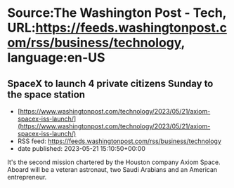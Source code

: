 # Source:The Washington Post - Tech, URL:https://feeds.washingtonpost.com/rss/business/technology, language:en-US

## SpaceX to launch 4 private citizens Sunday to the space station
 - [https://www.washingtonpost.com/technology/2023/05/21/axiom-spacex-iss-launch/](https://www.washingtonpost.com/technology/2023/05/21/axiom-spacex-iss-launch/)
 - RSS feed: https://feeds.washingtonpost.com/rss/business/technology
 - date published: 2023-05-21 15:10:50+00:00

It's the second mission chartered by the Houston company Axiom Space. Aboard will be a veteran astronaut, two Saudi Arabians and an American entrepreneur.

